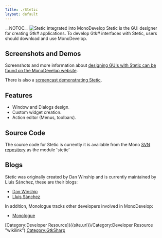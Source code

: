```yaml
---
Title: ./Stetic
layout: default
---
```


\_\_NOTOC\_\_ ![Stetic integrated into
MonoDevelop](http://localhost:4000/files/Steticinmonodevelop_s.png "fig:Stetic integrated into MonoDevelop")
Stetic is the GUI designer for creating Gtk\# applications. To develop
Gtk\# interfaces with Stetic, users should download and use MonoDevelop.

Screenshots and Demos
---------------------

Screenshots and more information about [designing GUIs with Stetic can
be found on the MonoDevelop
website](http://monodevelop.com/Documentation/Stetic_GUI_Designer).

There is also a [screencast demonstrating
Stetic](http://monodevelop.com/Documentation/Creating_a_simple_user_interface_with_MonoDevelop).

Features
--------

-   Window and Dialogs design.
-   Custom widget creation.
-   Action editor (Menus, toolbars).

Source Code
-----------

The source code for Stetic is currently it is available from the Mono
[SVN repository]({{site.url}}/SVN_Write_Access "wikilink") as the module 'stetic'

Blogs
-----

Stetic was originally created by Dan Winship and is currently maintained
by Lluis Sánchez, these are their blogs:

-   [Dan Winship](http://mysterion.org/~danw/blog/)
-   [Lluis Sánchez](http://primates.ximian.com/~lluis/blog/)

In addition, Monologue tracks other developers involved in MonoDevelop:

-   [Monologue](http://www.go-mono.com/monologue)

[Category:Developer Resource]({{site.url}}/Category:Developer Resource "wikilink")
<Category:GtkSharp>

